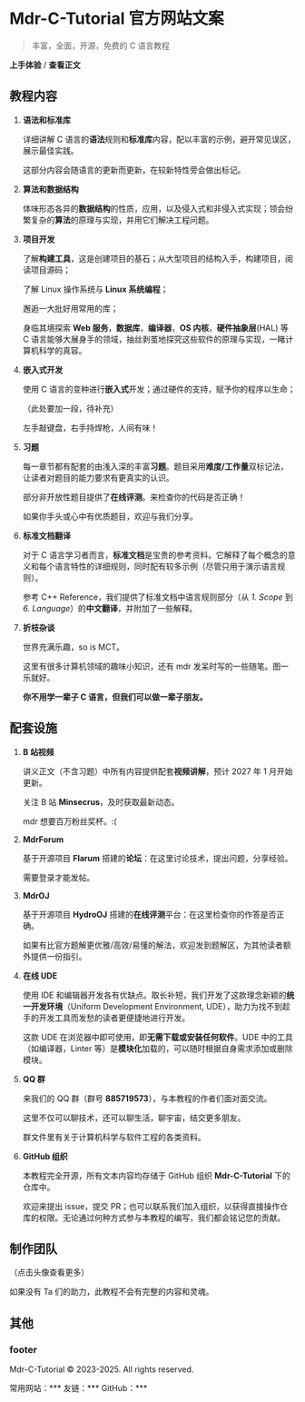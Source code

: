 # Mdr-C-Tutorial 官方网站文案

> 丰富，全面，开源，免费的 C 语言教程

**上手体验** / **查看正文**

## 教程内容

1. **语法和标准库**

   详细讲解 C 语言的**语法**规则和**标准库**内容，配以丰富的示例，避开常见误区，展示最佳实践。

   这部分内容会随语言的更新而更新，在较新特性旁会做出标记。

2. **算法和数据结构**

   体味形态各异的**数据结构**的性质，应用，以及侵入式和非侵入式实现；领会纷繁复杂的**算法**的原理与实现，并用它们解决工程问题。

3. **项目开发**

   了解**构建工具**，这是创建项目的基石；从大型项目的结构入手，构建项目，阅读项目源码；

   了解 Linux 操作系统与 **Linux 系统编程**；

   邂逅一大批好用常用的库；

   身临其境探索 **Web 服务**，**数据库**，**编译器**，**OS 内核**，**硬件抽象层**(HAL) 等 C 语言能够大展身手的领域，抽丝剥茧地探究这些软件的原理与实现，一睹计算机科学的真容。

4. **嵌入式开发**

   使用 C 语言的变种进行**嵌入式**开发；通过硬件的支持，赋予你的程序以生命；

   （此处要加一段，待补充）

   左手敲键盘，右手持焊枪，人间有味！

5. **习题**

   每一章节都有配套的由浅入深的丰富**习题**。题目采用**难度/工作量**双标记法，让读者对题目的能力要求有更真实的认识。

   部分非开放性题目提供了**在线评测**。来检查你的代码是否正确！

   如果你手头或心中有优质题目，欢迎与我们分享。

6. **标准文档翻译**

   对于 C 语言学习者而言，**标准文档**是宝贵的参考资料。它解释了每个概念的意义和每个语言特性的详细规则，同时配有较多示例（尽管只用于演示语言规则）。

   参考 C++ Reference，我们提供了标准文档中语言规则部分（从 _1. Scope_ 到 _6. Language_）的**中文翻译**，并附加了一些解释。

7. **折枝杂谈**

   世界充满乐趣，so is MCT。

   这里有很多计算机领域的趣味小知识，还有 mdr 发呆时写的一些随笔。图一乐就好。

   **你不用学一辈子 C 语言，但我们可以做一辈子朋友。**

## 配套设施

1. **B 站视频**

   讲义正文（不含习题）中所有内容提供配套**视频讲解**，预计 2027 年 1 月开始更新。

   关注 B 站 **Minsecrus**，及时获取最新动态。

   mdr 想要百万粉丝奖杯。:(

2. **MdrForum**

   基于开源项目 **Flarum** 搭建的**论坛**：在这里讨论技术，提出问题，分享经验。

   需要登录才能发帖。

3. **MdrOJ**

   基于开源项目 **HydroOJ** 搭建的**在线评测**平台：在这里检查你的作答是否正确。

   如果有比官方题解更优雅/高效/易懂的解法，欢迎发到题解区，为其他读者额外提供一份指引。

4. **在线 UDE**

   使用 IDE 和编辑器开发各有优缺点。取长补短，我们开发了这款理念新颖的**统一开发环境**（Uniform Development Environment, UDE），助力为找不到趁手的开发工具而发愁的读者更便捷地进行开发。

   这款 UDE 在浏览器中即可使用，即**无需下载或安装任何软件**。UDE 中的工具（如编译器，Linter 等）是**模块化**加载的，可以随时根据自身需求添加或删除模块。

5. **QQ 群**

   来我们的 QQ 群（群号 **885719573**），与本教程的作者们面对面交流。

   这里不仅可以聊技术，还可以聊生活，聊宇宙，结交更多朋友。

   群文件里有关于计算机科学与软件工程的各类资料。

6. **GitHub 组织**

   本教程完全开源，所有文本内容均存储于 GitHub 组织 **Mdr-C-Tutorial** 下的仓库中。

   欢迎来提出 issue，提交 PR；也可以联系我们加入组织，以获得直接操作仓库的权限。无论通过何种方式参与本教程的编写，我们都会铭记您的贡献。

## 制作团队

（点击头像查看更多）

如果没有 Ta 们的助力，此教程不会有完整的内容和灵魂。

## 其他

### footer

Mdr-C-Tutorial &copy; 2023-2025. All rights reserved.

常用网站：\*\*\*
友链：\*\*\*
GitHub：\*\*\*

